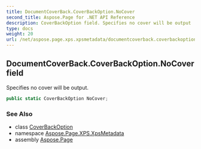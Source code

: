 ```yaml
---
title: DocumentCoverBack.CoverBackOption.NoCover
second_title: Aspose.Page for .NET API Reference
description: CoverBackOption field. Specifies no cover will be output
type: docs
weight: 20
url: /net/aspose.page.xps.xpsmetadata/documentcoverback.coverbackoption/nocover/
---
```

## DocumentCoverBack.CoverBackOption.NoCover field

Specifies no cover will be output.

```csharp
public static CoverBackOption NoCover;
```

### See Also

* class [CoverBackOption](../)
* namespace [Aspose.Page.XPS.XpsMetadata](../../documentcoverback.coverbackoption/)
* assembly [Aspose.Page](../../../)


